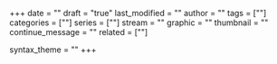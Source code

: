 +++
date = ""
draft = "true"
last_modified = ""
author = ""
tags = [""]
categories = [""]
series = [""]
stream = ""
graphic = ""
thumbnail = ""
continue_message = ""
related = [""]

syntax_theme = ""
+++

